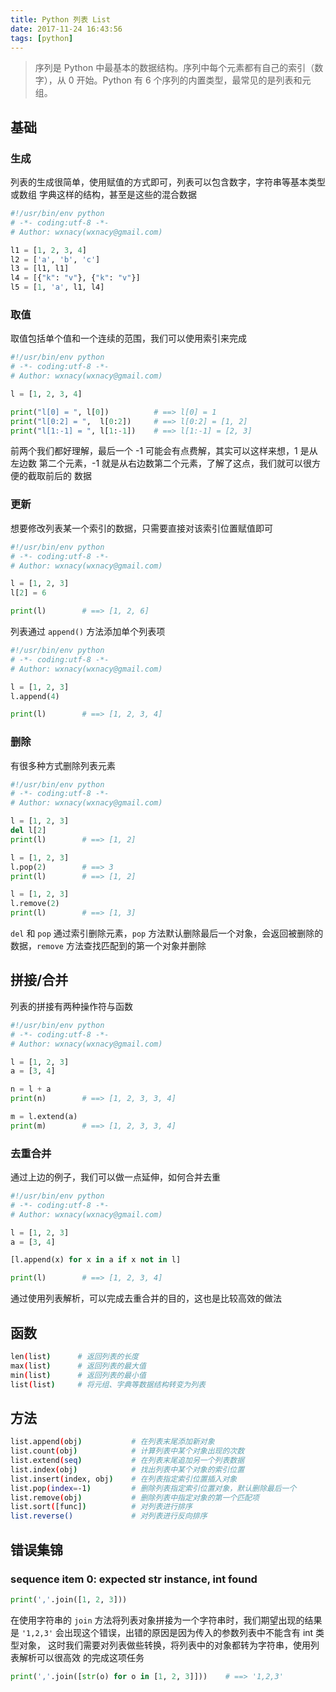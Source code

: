 ```yaml
---
title: Python 列表 List
date: 2017-11-24 16:43:56
tags: [python]
---
```


> 序列是 Python 中最基本的数据结构。序列中每个元素都有自己的索引（数字），从 0
开始。Python 有 6 个序列的内置类型，最常见的是列表和元组。

<!-- more -->
<!-- toc -->

## 基础
### 生成
列表的生成很简单，使用赋值的方式即可，列表可以包含数字，字符串等基本类型或数组
字典这样的结构，甚至是这些的混合数据
```python
#!/usr/bin/env python
# -*- coding:utf-8 -*-
# Author: wxnacy(wxnacy@gmail.com)

l1 = [1, 2, 3, 4]
l2 = ['a', 'b', 'c']
l3 = [l1, l1]
l4 = [{"k": "v"}, {"k": "v"}]
l5 = [1, 'a', l1, l4]
```

### 取值
取值包括单个值和一个连续的范围，我们可以使用索引来完成
```python
#!/usr/bin/env python
# -*- coding:utf-8 -*-
# Author: wxnacy(wxnacy@gmail.com)

l = [1, 2, 3, 4]

print("l[0] = ", l[0])          # ==> l[0] = 1
print("l[0:2] = ",  l[0:2])     # ==> l[0:2] = [1, 2]
print("l[1:-1] = ", l[1:-1])    # ==> l[1:-1] = [2, 3]
```
前两个我们都好理解，最后一个 -1 可能会有点费解，其实可以这样来想，1 是从左边数
第二个元素，-1 就是从右边数第二个元素，了解了这点，我们就可以很方便的截取前后的
数据

### 更新
想要修改列表某一个索引的数据，只需要直接对该索引位置赋值即可
```python
#!/usr/bin/env python
# -*- coding:utf-8 -*-
# Author: wxnacy(wxnacy@gmail.com)

l = [1, 2, 3]
l[2] = 6

print(l)        # ==> [1, 2, 6]
```

列表通过 `append()` 方法添加单个列表项
```python
#!/usr/bin/env python
# -*- coding:utf-8 -*-
# Author: wxnacy(wxnacy@gmail.com)

l = [1, 2, 3]
l.append(4)

print(l)        # ==> [1, 2, 3, 4]
```
### 删除
有很多种方式删除列表元素
```python
#!/usr/bin/env python
# -*- coding:utf-8 -*-
# Author: wxnacy(wxnacy@gmail.com)

l = [1, 2, 3]
del l[2]
print(l)        # ==> [1, 2]

l = [1, 2, 3]
l.pop(2)        # ==> 3
print(l)        # ==> [1, 2]

l = [1, 2, 3]
l.remove(2)
print(l)        # ==> [1, 3]
```
`del` 和 `pop` 通过索引删除元素，`pop` 方法默认删除最后一个对象，会返回被删除的
数据，`remove` 方法查找匹配到的第一个对象并删除

## 拼接/合并
列表的拼接有两种操作符与函数
```python
#!/usr/bin/env python
# -*- coding:utf-8 -*-
# Author: wxnacy(wxnacy@gmail.com)

l = [1, 2, 3]
a = [3, 4]

n = l + a
print(n)        # ==> [1, 2, 3, 3, 4]

m = l.extend(a)
print(m)        # ==> [1, 2, 3, 3, 4]
```

### 去重合并
通过上边的例子，我们可以做一点延伸，如何合并去重
```python
#!/usr/bin/env python
# -*- coding:utf-8 -*-
# Author: wxnacy(wxnacy@gmail.com)

l = [1, 2, 3]
a = [3, 4]

[l.append(x) for x in a if x not in l]

print(l)        # ==> [1, 2, 3, 4]
```
通过使用列表解析，可以完成去重合并的目的，这也是比较高效的做法

## 函数
```bash
len(list)      # 返回列表的长度
max(list)      # 返回列表的最大值
min(list)      # 返回列表的最小值
list(list)     # 将元组、字典等数据结构转变为列表
```

## 方法
```bash
list.append(obj)           # 在列表末尾添加新对象
list.count(obj)            # 计算列表中某个对象出现的次数
list.extend(seq)           # 在列表末尾追加另一个列表数据
list.index(obj)            # 找出列表中某个对象的索引位置
list.insert(index, obj)    # 在列表指定索引位置插入对象
list.pop(index=-1)         # 删除列表指定索引位置对象，默认删除最后一个
list.remove(obj)           # 删除列表中指定对象的第一个匹配项
list.sort([func])          # 对列表进行排序
list.reverse()             # 对列表进行反向排序
```

## 错误集锦
### sequence item 0: expected str instance, int found
```python
print(','.join([1, 2, 3]))
```
在使用字符串的 `join` 方法将列表对象拼接为一个字符串时，我们期望出现的结果是
`'1,2,3'` 会出现这个错误，出错的原因是因为传入的参数列表中不能含有 int 类型对象，
这时我们需要对列表做些转换，将列表中的对象都转为字符串，使用列表解析可以很高效
的完成这项任务
```python
print(','.join([str(o) for o in [1, 2, 3]]))    # ==> '1,2,3'
```

